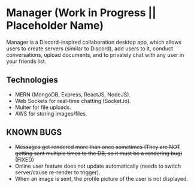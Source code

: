 # Manager (Work in Progress || Placeholder Name) #

Manager is a Discord-inspired collaboration desktop app, which allows users to create servers (similar to Discord), add users to it, conduct conversations, upload documents, and to privately chat with any user in your friends list.

## Technologies ##
- MERN (MongoDB, Express, ReactJS, NodeJS).
- Web Sockets for real-time chatting (Socket.io).
- Multer for file uploads.
- AWS for storing images/files.

## KNOWN BUGS ##
- ~~Messages get rendered more than once sometimes (They are NOT getting sent multiple times to the DB, so it must be a rendering bug)~~ (FIXED)
- Online user feature does not update automatically (needs to switch server/cause re-render to trigger).
- When an image is sent, the profile picture of the user is not displayed.



